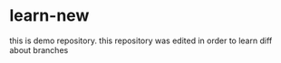 # learn-new
this is demo repository.
this repository was edited in order to learn diff about branches
